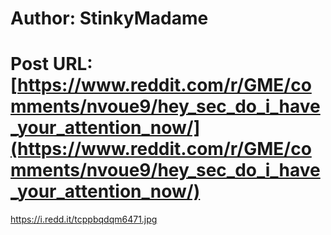 # Author: StinkyMadame
# Post URL: [https://www.reddit.com/r/GME/comments/nvoue9/hey_sec_do_i_have_your_attention_now/](https://www.reddit.com/r/GME/comments/nvoue9/hey_sec_do_i_have_your_attention_now/)


https://i.redd.it/tcppbqdqm6471.jpg